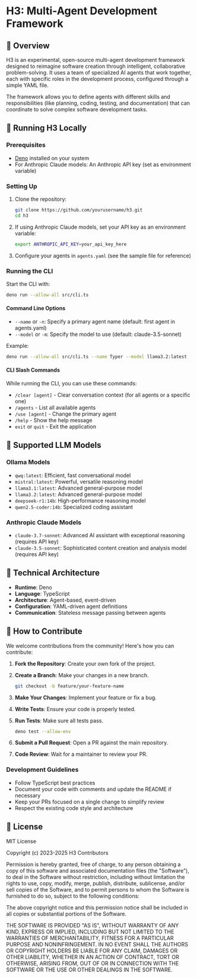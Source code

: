 # H3: Multi-Agent Development Framework

## 🚀 Overview

H3 is an experimental, open-source multi-agent development framework designed to reimagine software creation through intelligent, collaborative problem-solving.
It uses a team of specialized AI agents that work together, each with specific roles in the development process, configured through a simple YAML file.

The framework allows you to define agents with different skills and responsibilities (like planning, coding, testing, and documentation) that can coordinate to
solve complex software development tasks.

## 🏃 Running H3 Locally

### Prerequisites

- [Deno](https://deno.land/manual/getting_started/installation) installed on your system
- For Anthropic Claude models: An Anthropic API key (set as environment variable)

### Setting Up

1. Clone the repository:
   ```bash
   git clone https://github.com/yourusername/h3.git
   cd h3
   ```

2. If using Anthropic Claude models, set your API key as an environment variable:
   ```bash
   export ANTHROPIC_API_KEY=your_api_key_here
   ```

3. Configure your agents in `agents.yaml` (see the sample file for reference)

### Running the CLI

Start the CLI with:

```bash
deno run --allow-all src/cli.ts
```

#### Command Line Options

- `--name` or `-n`: Specify a primary agent name (default: first agent in agents.yaml)
- `--model` or `-m`: Specify the model to use (default: claude-3.5-sonnet)

Example:

```bash
deno run --allow-all src/cli.ts --name Typer --model llama3.2:latest
```

#### CLI Slash Commands

While running the CLI, you can use these commands:

- `/clear [agent]` - Clear conversation context (for all agents or a specific one)
- `/agents` - List all available agents
- `/use [agent]` - Change the primary agent
- `/help` - Show the help message
- `exit` or `quit` - Exit the application

## 🤖 Supported LLM Models

### Ollama Models

- `qwq:latest`: Efficient, fast conversational model
- `mistral:latest`: Powerful, versatile reasoning model
- `llama3.1:latest`: Advanced general-purpose model
- `llama3.2:latest`: Advanced general-purpose model
- `deepseek-r1:14b`: High-performance reasoning model
- `qwen2.5-coder:14b`: Specialized coding assistant

### Anthropic Claude Models

- `claude-3.7-sonnet`: Advanced AI assistant with exceptional reasoning (requires API key)
- `claude-3.5-sonnet`: Sophisticated content creation and analysis model (requires API key)

## 🔬 Technical Architecture

- **Runtime**: Deno
- **Language**: TypeScript
- **Architecture**: Agent-based, event-driven
- **Configuration**: YAML-driven agent definitions
- **Communication**: Stateless message passing between agents

## 👥 How to Contribute

We welcome contributions from the community! Here's how you can contribute:

1. **Fork the Repository**: Create your own fork of the project.

2. **Create a Branch**: Make your changes in a new branch.
   ```bash
   git checkout -b feature/your-feature-name
   ```

3. **Make Your Changes**: Implement your feature or fix a bug.

4. **Write Tests**: Ensure your code is properly tested.

5. **Run Tests**: Make sure all tests pass.
   ```bash
   deno test --allow-env
   ```

6. **Submit a Pull Request**: Open a PR against the main repository.

7. **Code Review**: Wait for a maintainer to review your PR.

### Development Guidelines

- Follow TypeScript best practices
- Document your code with comments and update the README if necessary
- Keep your PRs focused on a single change to simplify review
- Respect the existing code style and architecture

## 📝 License

MIT License

Copyright (c) 2023-2025 H3 Contributors

Permission is hereby granted, free of charge, to any person obtaining a copy of this software and associated documentation files (the "Software"), to deal in
the Software without restriction, including without limitation the rights to use, copy, modify, merge, publish, distribute, sublicense, and/or sell copies of
the Software, and to permit persons to whom the Software is furnished to do so, subject to the following conditions:

The above copyright notice and this permission notice shall be included in all copies or substantial portions of the Software.

THE SOFTWARE IS PROVIDED "AS IS", WITHOUT WARRANTY OF ANY KIND, EXPRESS OR IMPLIED, INCLUDING BUT NOT LIMITED TO THE WARRANTIES OF MERCHANTABILITY, FITNESS FOR
A PARTICULAR PURPOSE AND NONINFRINGEMENT. IN NO EVENT SHALL THE AUTHORS OR COPYRIGHT HOLDERS BE LIABLE FOR ANY CLAIM, DAMAGES OR OTHER LIABILITY, WHETHER IN AN
ACTION OF CONTRACT, TORT OR OTHERWISE, ARISING FROM, OUT OF OR IN CONNECTION WITH THE SOFTWARE OR THE USE OR OTHER DEALINGS IN THE SOFTWARE.
